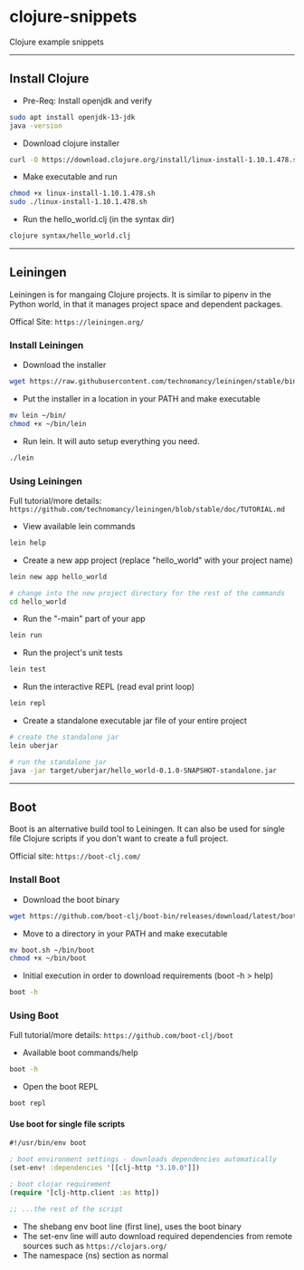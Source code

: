 # clojure-snippets

Clojure example snippets

----

## Install Clojure

* Pre-Req: Install openjdk and verify

```bash
sudo apt install openjdk-13-jdk
java -version
```

* Download clojure installer

```bash
curl -O https://download.clojure.org/install/linux-install-1.10.1.478.sh
```

* Make executable and run

```bash
chmod +x linux-install-1.10.1.478.sh
sudo ./linux-install-1.10.1.478.sh
```

* Run the hello_world.clj (in the syntax dir)

```bash
clojure syntax/hello_world.clj
```

----

## Leiningen

Leiningen is for mangaing Clojure projects. It is similar to pipenv in the Python world, in that it manages project space and dependent packages.

Offical Site: `https://leiningen.org/`

### Install Leiningen

* Download the installer

```bash
wget https://raw.githubusercontent.com/technomancy/leiningen/stable/bin/lein
```

* Put the installer in a location in your PATH and make executable

```bash
mv lein ~/bin/
chmod +x ~/bin/lein
```

* Run lein. It will auto setup everything you need.

```bash
./lein
```

### Using Leiningen

Full tutorial/more details: `https://github.com/technomancy/leiningen/blob/stable/doc/TUTORIAL.md`

* View available lein commands

```bash
lein help
```

* Create a new app project (replace "hello_world" with your project name)

```bash
lein new app hello_world

# change into the new project directory for the rest of the commands
cd hello_world
```

* Run the "-main" part of your app

```bash
lein run
```

* Run the project's unit tests

```bash
lein test
```

* Run the interactive REPL (read eval print loop)

```bash
lein repl
```

* Create a standalone executable jar file of your entire project

```bash
# create the standalone jar
lein uberjar

# run the standalone jar
java -jar target/uberjar/hello_world-0.1.0-SNAPSHOT-standalone.jar
```

----

## Boot

Boot is an alternative build tool to Leiningen. It can also be used for single file Clojure scripts if you don't want to create a full project.

Official site: `https://boot-clj.com/`

### Install Boot

* Download the boot binary

```bash
wget https://github.com/boot-clj/boot-bin/releases/download/latest/boot.sh
```

* Move to a directory in your PATH and make executable

```bash
mv boot.sh ~/bin/boot
chmod +x ~/bin/boot
```

* Initial execution in order to download requirements (boot -h > help)

```bash
boot -h
```

### Using Boot

Full tutorial/more details: `https://github.com/boot-clj/boot`

* Available boot commands/help

```bash
boot -h
```

* Open the boot REPL

```bash
boot repl
```

#### Use boot for single file scripts

```clojure
#!/usr/bin/env boot

; boot environment settings - downloads dependencies automatically
(set-env! :dependencies '[[clj-http "3.10.0"]])

; boot clojar requirement
(require '[clj-http.client :as http])

;; ...the rest of the script
```

* The shebang env boot line (first line), uses the boot binary
* The set-env line will auto download required dependencies from remote sources such as `https://clojars.org/`
* The namespace (ns) section as normal
